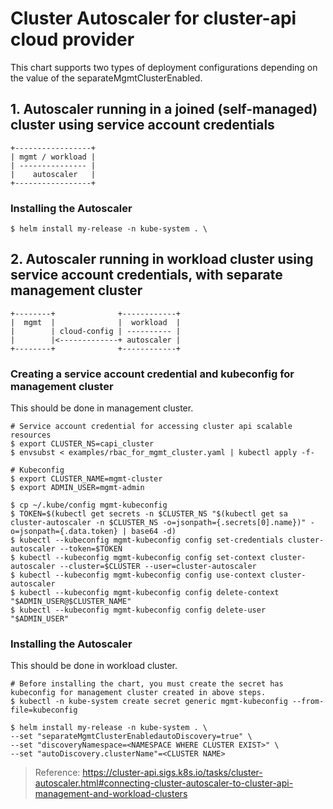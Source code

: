 # Cluster Autoscaler for cluster-api cloud provider

This chart supports two types of deployment configurations depending on the value of the separateMgmtClusterEnabled.

## 1. Autoscaler running in a joined (self-managed) cluster using service account credentials
```
+-----------------+
| mgmt / workload |
| --------------- |
|    autoscaler   |
+-----------------+
```

### Installing the Autoscaler
```
$ helm install my-release -n kube-system . \
```

## 2. Autoscaler running in workload cluster using service account credentials, with separate management cluster
```
+--------+              +------------+
|  mgmt  |              |  workload  |
|        | cloud-config | ---------- |
|        |<-------------+ autoscaler |
+--------+              +------------+
```

### Creating a service account credential and kubeconfig for management cluster
This should be done in management cluster.

```
# Service account credential for accessing cluster api scalable resources
$ export CLUSTER_NS=capi_cluster
$ envsubst < examples/rbac_for_mgmt_cluster.yaml | kubectl apply -f-

# Kubeconfig
$ export CLUSTER_NAME=mgmt-cluster
$ export ADMIN_USER=mgmt-admin

$ cp ~/.kube/config mgmt-kubeconfig
$ TOKEN=$(kubectl get secrets -n $CLUSTER_NS "$(kubectl get sa cluster-autoscaler -n $CLUSTER_NS -o=jsonpath={.secrets[0].name})" -o=jsonpath={.data.token} | base64 -d)
$ kubectl --kubeconfig mgmt-kubeconfig config set-credentials cluster-autoscaler --token=$TOKEN
$ kubectl --kubeconfig mgmt-kubeconfig config set-context cluster-autoscaler --cluster=$CLUSTER --user=cluster-autoscaler
$ kubectl --kubeconfig mgmt-kubeconfig config use-context cluster-autoscaler
$ kubectl --kubeconfig mgmt-kubeconfig config delete-context "$ADMIN_USER@$CLUSTER_NAME"
$ kubectl --kubeconfig mgmt-kubeconfig config delete-user "$ADMIN_USER"

```

### Installing the Autoscaler
This should be done in workload cluster.

```
# Before installing the chart, you must create the secret has kubeconfig for management cluster created in above steps.
$ kubectl -n kube-system create secret generic mgmt-kubeconfig --from-file=kubeconfig

$ helm install my-release -n kube-system . \
--set "separateMgmtClusterEnabledautoDiscovery=true" \
--set "discoveryNamespace=<NAMESPACE WHERE CLUSTER EXIST>" \
--set "autoDiscovery.clusterName"=<CLUSTER NAME>
```

> Reference: https://cluster-api.sigs.k8s.io/tasks/cluster-autoscaler.html#connecting-cluster-autoscaler-to-cluster-api-management-and-workload-clusters
